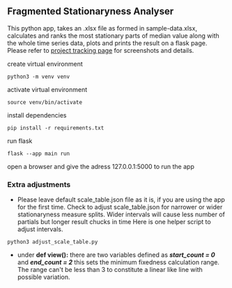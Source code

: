 ## Fragmented Stationaryness Analyser
This python app, takes an .xlsx file as formed in sample-data.xlsx, calculates and ranks the most stationary parts of median value along with the whole time series data, plots and prints the result on a flask page. Please refer to [project tracking page](https://dogansahin-git.github.io/project-tracking-page) for screenshots and details.

create virtual environment
```
python3 -m venv venv
```
activate virtual environment
```
source venv/bin/activate
```
install dependencies
```
pip install -r requirements.txt
```
run flask
```
flask --app main run
```
open a browser and give the adress 127.0.0.1:5000 to run the app
<br/>
### Extra adjustments
- Please leave default scale_table.json file as it is, if you are using the app for the first time.
  Check to adjust scale_table.json for narrower or wider stationaryness measure splits. Wider intervals will cause less number of partials but longer result chucks in time
  Here is one helper script to adjust intervals.
```
python3 adjust_scale_table.py
```
- under **def view():** there are two variables defined as ***start_count = 0*** and ***end_count = 2***
  this sets the minimum fixedness calculation range. The range can't be less than 3 to constitute a linear like line with possible variation.

